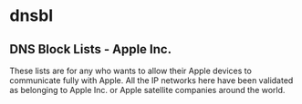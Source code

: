 # dnsbl
## DNS Block Lists - Apple Inc.

These lists are for any who wants to allow their Apple devices to communicate fully with Apple.
All the IP networks here have been validated as belonging to Apple Inc. or Apple satellite companies around the world.